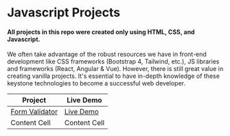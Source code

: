 # Javascript Projects 

#### All projects in this repo were created only using HTML, CSS, and Javascript. 
We often take advantage of the robust resources we have in front-end development like CSS frameworks (Bootstrap 4,  Tailwind, etc.), JS libraries and frameworks  (React, Angular & Vue). However, there is still great value in creating vanilla projects. It's essential to have in-depth knowledge of these keystone technologies to become a successful web developer. 

| Project       | Live Demo |
| ------------- | ------------- |
|[Form Validator](https://github.com/abdenny/Vanilla_JS_HTML_CSS_Projects/tree/master/form_validator)| [Live Demo](https://abdenny.github.io/Vanilla_JS_HTML_CSS_Projects/)  |
| Content Cell  | Content Cell  |
